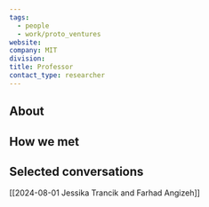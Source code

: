 ```yaml
---
tags:
  - people
  - work/proto_ventures
website: 
company: MIT
division: 
title: Professor
contact_type: researcher
---
```

## About


## How we met


## Selected conversations
[[2024-08-01 Jessika Trancik and Farhad Angizeh]]